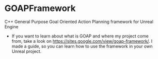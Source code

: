 # GOAPFramework
C++ General Purpose Goal Oriented Action Planning framework for Unreal Engine 

- If you want to learn about what is GOAP and where my project come from, take a look on https://sites.google.com/view/goap-framework/. I made a guide, so you can learn how to use the framework in your own Unreal project.
